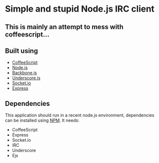 # Simple and stupid Node.js IRC client

## This is mainly an attempt to mess with coffeescript...


## Built using

 * [CoffeeScript](http://jashkenas.github.com/coffee-script/)
 * [Node.js](http://nodejs.org/)
 * [Backbone.js](http://documentcloud.github.com/backbone/#View-el)
 * [Underscore.js](http://documentcloud.github.com/underscore/)
 * [Socket.io](http://socket.io/)
 * [Express](http://expressjs.com/)

## Dependencies

This application should run in a recent node.js environment, dependencies can be installed using [NPM](npm.mape.me). It needs:

 * CoffeeScript
 * Express
 * Socket.io
 * IRC
 * Underscore
 * Ejs